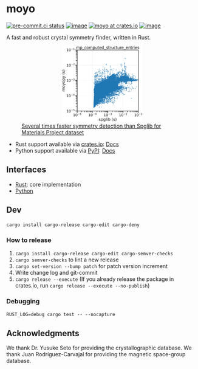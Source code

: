 # moyo

[![pre-commit.ci status](https://results.pre-commit.ci/badge/github/spglib/moyo/main.svg)](https://results.pre-commit.ci/latest/github/spglib/moyo/main)
[![image](https://img.shields.io/pypi/l/moyopy.svg)](https://pypi.python.org/pypi/moyopy)
[![moyo at crates.io](https://img.shields.io/crates/v/moyo.svg)](https://img.shields.io/crates/v/moyo)
[![image](https://img.shields.io/pypi/v/moyopy.svg)](https://pypi.python.org/pypi/moyopy)

A fast and robust crystal symmetry finder, written in Rust.

<figure>
    <div style="text-align: center">
        <img src="bench/mp/mp.png" width=50%>
    </div>
    <figcaption><a href="bench/mp/analysis.ipynb">Several times faster symmetry detection than Spglib for Materials Project dataset</a></figcaption>
</figure>

- Rust support available via [crates.io](https://crates.io/crates/moyo): [Docs](https://docs.rs/moyo/latest/moyo/)
- Python support available via [PyPI](https://pypi.org/project/moyopy/): [Docs](https://spglib.github.io/moyo/python/)

## Interfaces

- [Rust](moyo/README.md): core implementation
- [Python](moyopy/README.md)

## Dev

```shell
cargo install cargo-release cargo-edit cargo-deny
```

### How to release

1. `cargo install cargo-release cargo-edit cargo-semver-checks`
1. `cargo semver-checks` to lint a new release
1. `cargo set-version --bump patch` for patch version increment
1. Write change log and git-commit
1. `cargo release --execute` (If you already release the package in crates.io, run `cargo release --execute --no-publish`)

### Debugging

```shell
RUST_LOG=debug cargo test -- --nocapture
```

## Acknowledgments

We thank Dr. Yusuke Seto for providing the crystallographic database.
We thank Juan Rodríguez-Carvajal for providing the magnetic space-group database.
